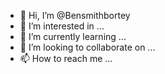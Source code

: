 - 👋 Hi, I’m @Bensmithbortey
- 👀 I’m interested in ...
- 🌱 I’m currently learning ...
- 💞️ I’m looking to collaborate on ...
- 📫 How to reach me ...

<!---
Bensmithbortey/Bensmithbortey is a ✨ special ✨ repository because its `README.md` (this file) appears on your GitHub profile.
You can click the Preview link to take a look at your changes.
--->
